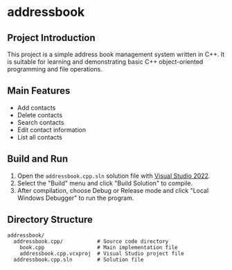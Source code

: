 # addressbook

## Project Introduction

This project is a simple address book management system written in C++. It is suitable for learning and demonstrating basic C++ object-oriented programming and file operations.

## Main Features
- Add contacts
- Delete contacts
- Search contacts
- Edit contact information
- List all contacts

## Build and Run

1. Open the `addressbook.cpp.sln` solution file with [Visual Studio 2022](https://visualstudio.microsoft.com/).
2. Select the "Build" menu and click "Build Solution" to compile.
3. After compilation, choose Debug or Release mode and click "Local Windows Debugger" to run the program.

## Directory Structure
```
addressbook/
  addressbook.cpp/           # Source code directory
    book.cpp                 # Main implementation file
    addressbook.cpp.vcxproj  # Visual Studio project file
  addressbook.cpp.sln        # Solution file
```

